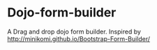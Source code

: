 Dojo-form-builder
=================

A Drag and drop dojo form builder. Inspired by http://minikomi.github.io/Bootstrap-Form-Builder/
